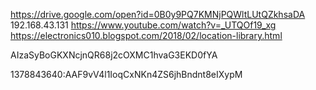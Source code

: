 https://drive.google.com/open?id=0B0y9PQ7KMNjPQWltLUtQZkhsaDA
192.168.43.131
https://www.youtube.com/watch?v=_UTQOf19_xg
https://electronics010.blogspot.com/2018/02/location-library.html


AIzaSyBoGKXNcjnQR68j2cOXMC1hvaG3EKD0fYA

1378843640:AAF9vV4l1IoqCxNKn4ZS6jhBndnt8eIXypM
